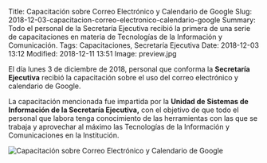 Title: Capacitación sobre Correo Electrónico y Calendario de Google
Slug: 2018-12-03-capacitacion-correo-electronico-calendario-google
Summary: Todo el personal de la Secretaría Ejecutiva recibió la primera de una serie de capacitaciones en materia de Tecnologías de la Información y Comunicación.
Tags: Capacitaciones, Secretaría Ejecutiva
Date: 2018-12-03 13:12
Modified: 2018-12-11 13:51
Image: preview.jpg


El día lunes 3 de diciembre de 2018, personal que conforma la **Secretaría Ejecutiva** recibió la capacitación sobre el uso del correo electrónico y calendario de Google.

La capacitación mencionada fue impartida por la **Unidad de Sistemas de Información de la Secretaría Ejecutiva,** con el objetivo de que todo el personal que labora tenga conocimiento de  las herramientas con las que se trabaja y aprovechar al máximo las Tecnologías de la Información y Comunicaciones en la Institución.

<img class="img-fluid" src="foto-01.jpg" alt="Capacitación sobre Correo Electrónico y Calendario de Google">
